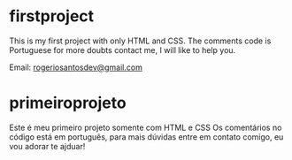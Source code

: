 # firstproject
This is my first project with only HTML and CSS.
The comments code is Portuguese for more doubts contact me, I will like to help you.

Email: rogeriosantosdev@gmail.com

# primeiroprojeto
Este é meu primeiro projeto somente com HTML e CSS
Os comentários no código está em português, para mais dúvidas entre em contato comigo, eu vou adorar te ajduar!
